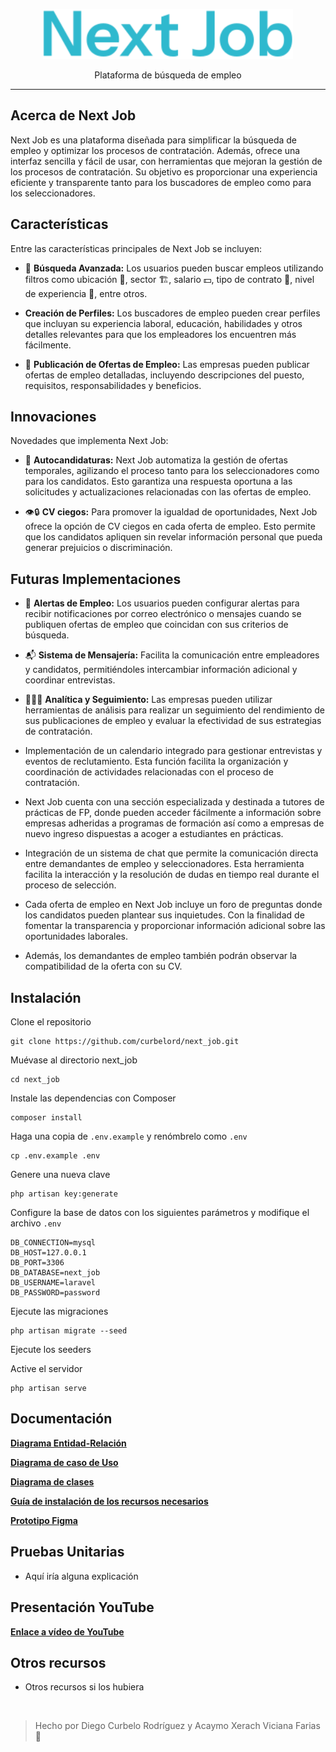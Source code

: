 <p align="center">
    <img src="public/build/assets/img/logo_next_job_ext.svg" width="400" alt="Next Job Logo">
</p>

<p align="center">
    Plataforma de búsqueda de empleo
</p>

___

## Acerca de Next Job

Next Job es una plataforma diseñada para simplificar la búsqueda de empleo y optimizar los procesos de contratación. Además, ofrece una interfaz sencilla y fácil de usar, con herramientas que mejoran la gestión de los procesos de contratación. Su objetivo es proporcionar una experiencia eficiente y transparente tanto para los buscadores de empleo como para los seleccionadores.

## Características

Entre las características principales de Next Job se incluyen:

- 🔎 **Búsqueda Avanzada:** Los usuarios pueden buscar empleos utilizando filtros como ubicación 📍, sector 🏗️, salario 💵, tipo de contrato 📄, nivel de experiencia 📅, entre otros.

- **Creación de Perfiles:** Los buscadores de empleo pueden crear perfiles que incluyan su experiencia laboral, educación, habilidades y otros detalles relevantes para que los empleadores los encuentren más fácilmente.

- 💼 **Publicación de Ofertas de Empleo:** Las empresas pueden publicar ofertas de empleo detalladas, incluyendo descripciones del puesto, requisitos, responsabilidades y beneficios.

## Innovaciones

Novedades que implementa Next Job:

- 🔎 **Autocandidaturas:** Next Job automatiza la gestión de ofertas temporales, agilizando el proceso tanto para los seleccionadores como para los candidatos. Esto garantiza una respuesta oportuna a las solicitudes y actualizaciones relacionadas con las ofertas de empleo.

- 👁️🔒 **CV ciegos:** Para promover la igualdad de oportunidades, Next Job ofrece la opción de CV ciegos en cada oferta de empleo. Esto permite que los candidatos apliquen sin revelar información personal que pueda generar prejuicios o discriminación.


## Futuras Implementaciones

- 🚨 **Alertas de Empleo:** Los usuarios pueden configurar alertas para recibir notificaciones por correo electrónico o mensajes cuando se publiquen ofertas de empleo que coincidan con sus criterios de búsqueda.

- 📬 **Sistema de Mensajería:** Facilita la comunicación entre empleadores y candidatos, permitiéndoles intercambiar información adicional y coordinar entrevistas.

- 🕵🏻‍♀️ **Analítica y Seguimiento:** Las empresas pueden utilizar herramientas de análisis para realizar un seguimiento del rendimiento de sus publicaciones de empleo y evaluar la efectividad de sus estrategias de contratación.

- Implementación de un calendario integrado para gestionar entrevistas y eventos de reclutamiento. Esta función facilita la organización y coordinación de actividades relacionadas con el proceso de contratación.

- Next Job cuenta con una sección especializada y destinada a tutores de prácticas de FP, donde pueden acceder fácilmente a información sobre empresas adheridas a programas de formación así como a empresas de nuevo ingreso dispuestas a acoger a estudiantes en prácticas.

- Integración de un sistema de chat que permite la comunicación directa entre demandantes de empleo y seleccionadores. Esta herramienta facilita la interacción y la resolución de dudas en tiempo real durante el proceso de selección.

- Cada oferta de empleo en Next Job incluye un foro de preguntas donde los candidatos pueden plantear sus inquietudes. Con la finalidad de fomentar la transparencia y proporcionar información adicional sobre las oportunidades laborales.

- Además, los demandantes de empleo también podrán observar la compatibilidad de la oferta con su CV.

## Instalación

Clone el repositorio
~~~
git clone https://github.com/curbelord/next_job.git
~~~
Muévase al directorio next_job
~~~
cd next_job
~~~
Instale las dependencias con Composer
~~~
composer install
~~~
Haga una copia de `.env.example` y renómbrelo como `.env`
~~~
cp .env.example .env
~~~
Genere una nueva clave
~~~
php artisan key:generate
~~~
Configure la base de datos con los siguientes parámetros y modifique el archivo `.env`
~~~
DB_CONNECTION=mysql
DB_HOST=127.0.0.1
DB_PORT=3306
DB_DATABASE=next_job
DB_USERNAME=laravel
DB_PASSWORD=password
~~~
Ejecute las migraciones
~~~
php artisan migrate --seed
~~~
Ejecute los seeders

Active el servidor
~~~
php artisan serve
~~~
## Documentación

**[Diagrama Entidad-Relación](https://www.figma.com/file/1tRa2b5FSW4VuoCMJRVAvG/Diagrama-Entidad-Relaci%C3%B3n?type=whiteboard&node-id=0%3A1&t=kTCtA2pTPIE0xrOd-1)**

**[Diagrama de caso de Uso](https://docs.google.com/document/d/1k_FPWJaiBh6g11-L8nAPHnMrsvgE6CryUoKjP_H95-E/edit?usp=sharing)**

**[Diagrama de clases](https://docs.google.com/document/d/1k_FPWJaiBh6g11-L8nAPHnMrsvgE6CryUoKjP_H95-E/edit?usp=sharing)**

**[Guía de instalación de los recursos necesarios](https://docs.google.com/document/d/1bUNrxmiI227XMSrMRrBsugIw1gLHGQecDdysPuhjTB4/edit?usp=sharing)**

**[Prototipo Figma](https://www.figma.com/file/IBgdRkwBNz9d0NIPzp5gN9/Next-Job?type=design&mode=design&t=ELzEGLpZiXastLko-1)**

## Pruebas Unitarias

- Aquí iría alguna explicación

## Presentación YouTube

**[Enlace a vídeo de YouTube](https://www.youtube.com/watch?v=NIFciuI63CE)**

## Otros recursos

- Otros recursos si los hubiera

<br>

> Hecho por Diego Curbelo Rodríguez y Acaymo Xerach Viciana Farias 🩵
